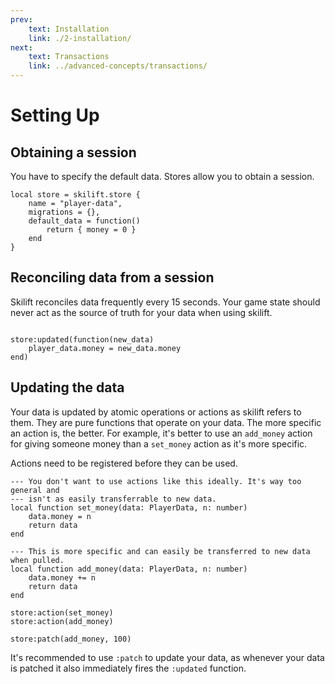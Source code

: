 ```yaml
---
prev:
    text: Installation
    link: ./2-installation/
next:
    text: Transactions
    link: ../advanced-concepts/transactions/
---
```


# Setting Up

## Obtaining a session

You have to specify the default data. Stores allow you to obtain a session.

```luau
local store = skilift.store {
    name = "player-data",
    migrations = {},
    default_data = function()
        return { money = 0 }
    end
}
```

## Reconciling data from a session

Skilift reconciles data frequently every 15 seconds. Your game state should never act as the source of truth for your data when using skilift.

```luau

store:updated(function(new_data)
    player_data.money = new_data.money
end)

```

## Updating the data

Your data is updated by atomic operations or actions as skilift refers to them. They are pure functions that operate on your data. The more specific an action is, the better. For example, it's better to use an `add_money` action for giving someone money than a `set_money` action as it's more specific.

Actions need to be registered before they can be used.

```luau
--- You don't want to use actions like this ideally. It's way too general and
--- isn't as easily transferrable to new data.
local function set_money(data: PlayerData, n: number)
    data.money = n
    return data
end

--- This is more specific and can easily be transferred to new data when pulled.
local function add_money(data: PlayerData, n: number)
    data.money += n
    return data
end

store:action(set_money)
store:action(add_money)

store:patch(add_money, 100)
```

It's recommended to use `:patch` to update your data, as whenever your data is patched it also immediately fires the `:updated` function.
